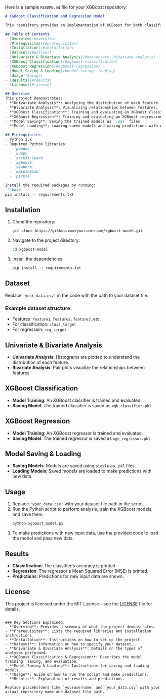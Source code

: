 Here is a sample `README.md` file for your XGBoost repository:

```markdown
# XGBoost Classification and Regression Model

This repository provides an implementation of XGBoost for both classification and regression tasks. The project demonstrates how to perform univariate and bivariate analysis, train and evaluate XGBoost models, and save/load models using `.pkl` files.

## Table of Contents
- [Overview](#overview)
- [Prerequisites](#prerequisites)
- [Installation](#installation)
- [Dataset](#dataset)
- [Univariate & Bivariate Analysis](#univariate--bivariate-analysis)
- [XGBoost Classification](#xgboost-classification)
- [XGBoost Regression](#xgboost-regression)
- [Model Saving & Loading](#model-saving--loading)
- [Usage](#usage)
- [Results](#results)
- [License](#license)

## Overview
This project demonstrates:
- **Univariate Analysis**: Analyzing the distribution of each feature.
- **Bivariate Analysis**: Visualizing relationships between features.
- **XGBoost Classification**: Training and evaluating an XGBoost classification model.
- **XGBoost Regression**: Training and evaluating an XGBoost regression model.
- **Model Saving**: Saving the trained models as `.pkl` files.
- **Model Loading**: Loading saved models and making predictions with new data.

## Prerequisites
- Python 3.x
- Required Python libraries:
  - `pandas`
  - `numpy`
  - `scikit-learn`
  - `xgboost`
  - `seaborn`
  - `matplotlib`
  - `pickle`

Install the required packages by running:
```bash
pip install -r requirements.txt
```

## Installation
1. Clone the repository:
   ```bash
   git clone https://github.com/yourusername/xgboost-model.git
   ```
2. Navigate to the project directory:
   ```bash
   cd xgboost-model
   ```
3. Install the dependencies:
   ```bash
   pip install -r requirements.txt
   ```

## Dataset
Replace `'your_data.csv'` in the code with the path to your dataset file.

### Example dataset structure:
- Features: `feature1`, `feature2`, `feature3`, etc.
- For classification: `class_target`
- For regression: `reg_target`

## Univariate & Bivariate Analysis
- **Univariate Analysis**: Histograms are plotted to understand the distribution of each feature.
- **Bivariate Analysis**: Pair plots visualize the relationships between features.

## XGBoost Classification
- **Model Training**: An XGBoost classifier is trained and evaluated.
- **Saving Model**: The trained classifier is saved as `xgb_classifier.pkl`.

## XGBoost Regression
- **Model Training**: An XGBoost regressor is trained and evaluated.
- **Saving Model**: The trained regressor is saved as `xgb_regressor.pkl`.

## Model Saving & Loading
- **Saving Models**: Models are saved using `pickle` as `.pkl` files.
- **Loading Models**: Saved models are loaded to make predictions with new data.

## Usage
1. Replace `'your_data.csv'` with your dataset file path in the script.
2. Run the Python script to perform analysis, train the XGBoost models, and save them:
   ```bash
   python xgboost_model.py
   ```
3. To make predictions with new input data, use the provided code to load the model and pass new data.

## Results
- **Classification**: The classifier's accuracy is printed.
- **Regression**: The regressor's Mean Squared Error (MSE) is printed.
- **Predictions**: Predictions for new input data are shown.

## License
This project is licensed under the MIT License - see the [LICENSE](LICENSE) file for details.
```

### Key Sections Explained:
- **Overview**: Provides a summary of what the project demonstrates.
- **Prerequisites**: Lists the required libraries and installation instructions.
- **Installation**: Instructions on how to set up the project.
- **Dataset**: Information on how to specify your dataset.
- **Univariate & Bivariate Analysis**: Details on the types of analyses performed.
- **XGBoost Classification & Regression**: Describes the model training, saving, and evaluation.
- **Model Saving & Loading**: Instructions for saving and loading models.
- **Usage**: Guide on how to run the script and make predictions.
- **Results**: Explanation of results and predictions.

Replace placeholders like `yourusername` and `your_data.csv` with your actual repository name and dataset file path.
